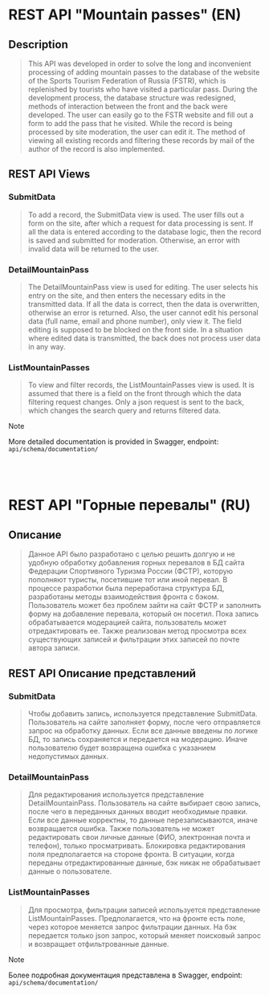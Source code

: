 # REST API "Mountain passes" (EN)

## Description
> This API was developed in order to solve the long and inconvenient processing of adding mountain passes to the database of the website of the Sports Tourism Federation of Russia (FSTR), which is replenished by tourists who have visited a particular pass.
> During the development process, the database structure was redesigned, methods of interaction between the front and the back were developed. The user can easily go to the FSTR website and fill out a form to add the pass that he visited. While the record is being processed by site moderation, the user can edit it. The method of viewing all existing records and filtering these records by mail of the author of the record is also implemented.

## REST API Views
### SubmitData
> To add a record, the SubmitData view is used. The user fills out a form on the site, after which a request for data processing is sent. If all the data is entered according to the database logic, then the record is saved and submitted for moderation. Otherwise, an error with invalid data will be returned to the user.

### DetailMountainPass
> The DetailMountainPass view is used for editing. The user selects his entry on the site, and then enters the necessary edits in the transmitted data. If all the data is correct, then the data is overwritten, otherwise an error is returned. Also, the user cannot edit his personal data (full name, email and phone number), only view it. The field editing is supposed to be blocked on the front side. In a situation where edited data is transmitted, the back does not process user data in any way.

### ListMountainPasses
> To view and filter records, the ListMountainPasses view is used. It is assumed that there is a field on the front through which the data filtering request changes. Only a json request is sent to the back, which changes the search query and returns filtered data.

> [!NOTE]
> More detailed documentation is provided in Swagger, endpoint: `api/schema/documentation/`
<br />
<br />

# REST API "Горные перевалы" (RU)

## Описание
> Данное API было разработано с целью решить долгую и не удобную обработку добавления горных перевалов в БД сайта Федерации Спортивного Туризма России (ФСТР), которую пополняют туристы, посетившие тот или иной перевал.
> В процессе разработки была переработана структура БД, разработаны методы взаимодействия фронта с бэком. Пользователь может без проблем зайти на сайт ФСТР и заполнить форму на добавление перевала, который он посетил. Пока запись обрабатывается модерацией сайта, пользователь может отредактировать ее. Также реализован метод просмотра всех существующих записей и фильтрации этих записей по почте автора записи.

## REST API Описание представлений
### SubmitData
> Чтобы добавить запись, используется представление SubmitData. Пользователь на сайте заполняет форму, после чего отправляется запрос на обработку данных. Если все данные введены по логике БД, то запись сохраняется и передается на модерацию. Иначе пользователю будет возвращена ошибка с указанием недопустимых данных.

### DetailMountainPass
> Для редактирования используется представление DetailMountainPass. Пользователь на сайте выбирает свою запись, после чего в переданных данных вводит необходимые правки. Если все данные корректны, то данные перезаписываются, иначе возвращается ошибка. Также пользователь не может редактировать свои личные данные (ФИО, электронная почта и телефон), только просматривать. Блокировка редактирования поля предполагается на стороне фронта. В ситуации, когда переданы отредактированные данные, бэк никак не обрабатывает данные о пользователе.

### ListMountainPasses
> Для просмотра, фильтрации записей используется представление ListMountainPasses. Предполагается, что на фронте есть поле, через которое меняется запрос фильтрации данных. На бэк передается только json запрос, который меняет поисковый запрос и возвращает отфильтрованные данные.

> [!NOTE]
> Более подробная документация представлена в Swagger, endpoint: `api/schema/documentation/`